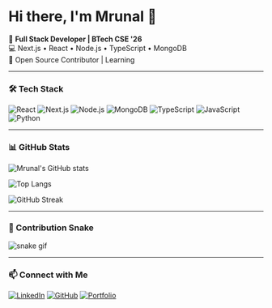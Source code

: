 # Hi there, I'm Mrunal 👋

🚀 **Full Stack Developer | BTech CSE '26**  
💻 Next.js • React • Node.js • TypeScript • MongoDB  
🌱 Open Source Contributor | Learning  

---

### 🛠 Tech Stack
![React](https://img.shields.io/badge/React-20232A?style=for-the-badge&logo=react&logoColor=61DAFB)
![Next.js](https://img.shields.io/badge/Next.js-black?style=for-the-badge&logo=next.js&logoColor=white)
![Node.js](https://img.shields.io/badge/Node.js-43853D?style=for-the-badge&logo=node.js&logoColor=white)
![MongoDB](https://img.shields.io/badge/MongoDB-4EA94B?style=for-the-badge&logo=mongodb&logoColor=white)
![TypeScript](https://img.shields.io/badge/TypeScript-007ACC?style=for-the-badge&logo=typescript&logoColor=white)
![JavaScript](https://img.shields.io/badge/JavaScript-F7DF1E?style=for-the-badge&logo=javascript&logoColor=black)
![Python](https://img.shields.io/badge/Python-3776AB?style=for-the-badge&logo=python&logoColor=white)

---

### 📊 GitHub Stats
![Mrunal's GitHub stats](https://github-readme-stats.vercel.app/api?username=Mrunu2122&show_icons=true&theme=radical)  

![Top Langs](https://github-readme-stats.vercel.app/api/top-langs/?username=Mrunu2122&layout=compact&theme=tokyonight)  

![GitHub Streak](https://streak-stats.demolab.com?user=Mrunu2122&theme=dark&border_radius=4.5)

---

### 🐍 Contribution Snake
![snake gif](https://raw.githubusercontent.com/Mrunu2122/Mrunu2122/output/github-contribution-grid-snake.svg?raw=true&v=1)

---

### 📫 Connect with Me
[![LinkedIn](https://img.shields.io/badge/LinkedIn-0A66C2?style=for-the-badge&logo=linkedin&logoColor=white)](https://linkedin.com/in/mrunal-soshte-238a372ba)
[![GitHub](https://img.shields.io/badge/GitHub-100000?style=for-the-badge&logo=github&logoColor=white)](https://github.com/Mrunu2122)
[![Portfolio](https://img.shields.io/badge/Portfolio-000000?style=for-the-badge&logo=vercel&logoColor=white)](https://portfolio-mrunal.vercel.app)

